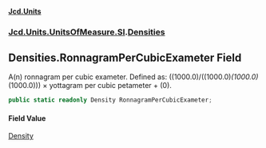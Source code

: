 #### [Jcd.Units](index.md 'index')
### [Jcd.Units.UnitsOfMeasure.SI](Jcd.Units.UnitsOfMeasure.SI.md 'Jcd.Units.UnitsOfMeasure.SI').[Densities](Densities.md 'Jcd.Units.UnitsOfMeasure.SI.Densities')

## Densities.RonnagramPerCubicExameter Field

A(n) ronnagram per cubic exameter. Defined as: ((1000.0)/((1000.0)*(1000.0)*(1000.0))) × yottagram per cubic petameter + (0).

```csharp
public static readonly Density RonnagramPerCubicExameter;
```

#### Field Value
[Density](Density.md 'Jcd.Units.UnitTypes.Density')